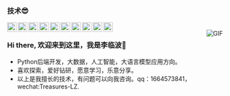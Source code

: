 ### 技术😎
<img align="left" alt="zcr's tech" width="22px" src="https://cdn.jsdelivr.net/npm/simple-icons@latest/icons/python.svg" />
<img align="left" alt="zcr's tech" width="22px" src="https://cdn.jsdelivr.net/npm/simple-icons@latest/icons/java.svg" />
<img align="left" alt="zcr's tech" width="22px" src="https://cdn.jsdelivr.net/npm/simple-icons@latest/icons/django.svg" />
<img align="left" alt="zcr's tech" width="22px" src="https://cdn.jsdelivr.net/npm/simple-icons@latest/icons/linux.svg" />
<img align="left" alt="zcr's tech" width="22px" src="https://cdn.jsdelivr.net/npm/simple-icons@latest/icons/redis.svg" />
<img align="left" alt="zcr's tech" width="22px" src="https://cdn.jsdelivr.net/npm/simple-icons@latest/icons/mysql.svg" />
<img align="left" alt="zcr's tech" width="22px" src="https://cdn.jsdelivr.net/npm/simple-icons@latest/icons/html5.svg" />
<img align="left" alt="zcr's tech" width="22px" src="https://cdn.jsdelivr.net/npm/simple-icons@latest/icons/css3.svg" />
<img align="left" alt="zcr's tech" width="22px" src="https://cdn.jsdelivr.net/npm/simple-icons@latest/icons/javascript.svg" />
<img align="left" alt="zcr's tech" width="22px" src="https://cdn.jsdelivr.net/npm/simple-icons@latest/icons/scala.svg" />
<br />
<img align="right" alt="GIF" src="https://ftp.bmp.ovh/imgs/2020/08/83799e5c6e930438.gif" />

### Hi there, 欢迎来到这里，我是李临波👋
- Python后端开发，大数据，人工智能，大语言模型应用方向。
- 喜欢探索，爱好钻研，愿意学习，乐意分享。
- 以上是我擅长的技术，有问题可以向我咨询。qq：1664573841，wechat:Treasures-LZ.
